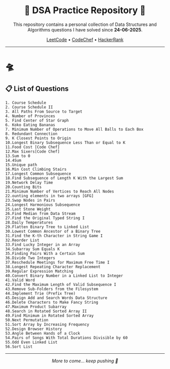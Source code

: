 <h1 align="center">🚀 DSA Practice Repository 🚀</h1>

<p align="center">  
This repository contains a personal collection of Data Structures and Algorithms questions I have solved since <strong>24-06-2025</strong>.
</p>

<p align="center">
<a href="https://leetcode.com/u/yashasharma21005/">LeetCode</a> • 
<a href="https://www.codechef.com/users/yashasharma210">CodeChef</a> • 
<a href="https://www.hackerrank.com/profile/yashasharma21005">HackerRank</a>
</p>

---

# 🛸 

## 📋 List of Questions

<!-- QUESTIONS_START -->

```
1. Course Schedule
2. Course Schedule II
3. All Paths From Source to Target
4. Number of Provinces
5. Find Center of Star Graph
6. Koko Eating Bananas
7. Minimum Number of Operations to Move All Balls to Each Box
8. Redundant Connection
9. K Closest Points to Origin
10.Longest Binary Subsequence Less Than or Equal to K
11.Food Cost [Code Chef]
12.Max Sixers[Code Chef]
13.Sum to 0
14.4Sum
15.Unique path
16.Min Cost Climbing Stairs
17.Longest Common Subsequence
18.Find Subsequence of Length K With the Largest Sum
19.Network Delay Time
20.Counting Bits
21.Minimum Number of Vertices to Reach All Nodes
22.ounting elements in two arrays [GFG]
23.Swap Nodes in Pairs
24.Longest Harmonious Subsequence
25.Last Stone Weight
26.Find Median from Data Stream
27.Find the Original Typed String I
28.Daily Temperatures
29.Flatten Binary Tree to Linked List
30.Lowest Common Ancestor of a Binary Tree
31.Find the K-th Character in String Game I
32.Reorder List
33.Find Lucky Integer in an Array
34.Subarray Sum Equals K
35.Finding Pairs With a Certain Sum
36.Divide Two Integers
37.Reschedule Meetings for Maximum Free Time I
38.Longest Repeating Character Replacement
39.Regular Expression Matching
40.Convert Binary Number in a Linked List to Integer
41.Valid Word
42.Find the Maximum Length of Valid Subsequence I
43.Remove Sub-Folders from the Filesystem
44.Implement Trie (Prefix Tree)
45.Design Add and Search Words Data Structure
46.Delete Characters to Make Fancy String
47.Maximum Product Subarray
48.Search in Rotated Sorted Array II
49.Find Minimum in Rotated Sorted Array
50.Next Permutation
51.Sort Array by Increasing Frequency
52.Design Browser History
53.Angle Between Hands of a Clock
54.Pairs of Songs With Total Durations Divisible by 60
55.Odd Even Linked List
56.Sort List
```

<!-- QUESTIONS_END -->
---

<p align="center"><i>More to come... keep pushing 🚀</i></p>
